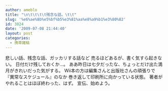 ```yaml
---
author: ameblo
title: "\n\t\t\t\t残念な話。\t\t"
slug: '%e6%ae%8b%e5%bf%b5%e3%81%aa%e8%a9%b1%e3%80%82'
id: 3824
date: '2009-07-08 21:44:40'
layout: post
categories:
  - 携帯雑稿
---
```


悲しい話、残念な話、ガッカリする話など 売るほどあるが、書く気すら起きない。 日付だけ残しておくか...。 ああ昨日は七夕だったな、ちょっとだけ出た満月がきれいだった気がする。 Wii本の方は編集さんと出版社さんの頑張りで 『異常なスケジュール』のなか 巻き返して印刷所に向かっている状態。 著者がやれることはほぼ終わった、はず。 宣伝、始めよう。